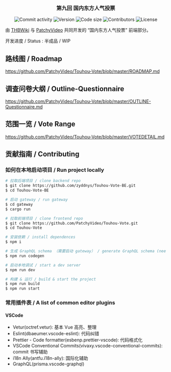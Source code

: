 <h3 align="center">第九回 国内东方人气投票</h3>

<p align="center">
  <img alt="Commit activity" src="https://img.shields.io/github/commit-activity/m/PatchyVideo/Touhou-Vote" />
  <img alt="Version" src="https://img.shields.io/github/package-json/v/PatchyVideo/Touhou-Vote">
  <img alt="Code size" src="https://img.shields.io/github/languages/code-size/PatchyVideo/Touhou-Vote">
  <img alt="Contributors" src="https://img.shields.io/github/contributors/PatchyVideo/Touhou-Vote" />
  <img alt="License" src="https://img.shields.io/github/license/PatchyVideo/Touhou-Vote" />
</p>

由 [THBWiki](https://thwiki.cc) 与 [PatchyVideo](https://github.com/PatchyVideo) 共同开发的 “国内东方人气投票” 前端部分。

开发进度 / Status : 半成品 / WIP

## 路线图 / Roadmap

https://github.com/PatchyVideo/Touhou-Vote/blob/master/ROADMAP.md

## 调查问卷大纲 / Outline-Questionnaire

https://github.com/PatchyVideo/Touhou-Vote/blob/master/OUTLINE-Questionnaire.md

## 范围一览 / Vote Range

https://github.com/PatchyVideo/Touhou-Vote/blob/master/VOTEDETAIL.md

## 贡献指南 / Contributing

### 如何在本地启动项目 / Run project locally

```bash
# 拉取后端项目 / clone backend repo
$ git clone https://github.com/zyddnys/Touhou-Vote-BE.git
$ cd Touhou-Vote-BE

# 启动 gateway / run gateway
$ cd gateway
$ cargo run
```

```bash
# 拉取前端项目 / clone frontend repo
$ git clone https://github.com/PatchyVideo/Touhou-Vote.git
$ cd Touhou-Vote

# 安装依赖 / install dependences
$ npm i

# 生成 GraphQL schema （需要启动 gateway） / generate GraphQL schema (needs gateway started)
$ npm run codegen

# 启动本地调试 / start a dev server
$ npm run dev

# 构建 & 运行 / build & start the project
$ npm run build
$ npm run start
```

### 常用插件表 / A list of common editor plugins

#### VSCode

- Vetur(octref.vetur): 基本 Vue 高亮、整理
- Eslint(dbaeumer.vscode-eslint): 代码纠错
- Prettier - Code formatter(esbenp.prettier-vscode): 代码格式化
- VSCode Conventional Commits(vivaxy.vscode-conventional-commits): commit 书写辅助
- i18n Ally(antfu.i18n-ally): 国际化辅助
- GraphQL(prisma.vscode-graphql)

